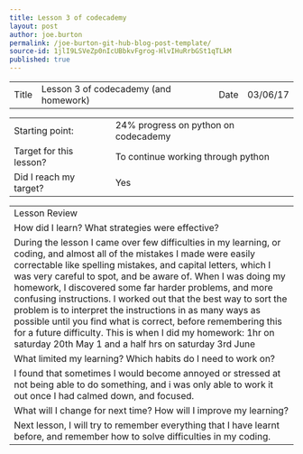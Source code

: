```yaml
---
title: Lesson 3 of codecademy
layout: post
author: joe.burton
permalink: /joe-burton-git-hub-blog-post-template/
source-id: 1jlI9LSVeZp0nIcUBbkvFgrog-HlvIHuRrbGSt1qTLkM
published: true
---
```

<table>
  <tr>
    <td>Title</td>
    <td>Lesson 3 of codecademy (and homework)</td>
    <td>Date</td>
    <td>03/06/17</td>
  </tr>
</table>


<table>
  <tr>
    <td>Starting point:</td>
    <td>24% progress on python on codecademy</td>
  </tr>
  <tr>
    <td>Target for this lesson?</td>
    <td>To continue working through python</td>
  </tr>
  <tr>
    <td>Did I reach my target?</td>
    <td> Yes</td>
  </tr>
</table>


<table>
  <tr>
    <td>Lesson Review</td>
  </tr>
  <tr>
    <td>
How did I learn? What strategies were effective? </td>
  </tr>
  <tr>
    <td>
During the lesson I came over few difficulties in my learning, or coding, and almost all of the mistakes I made were easily correctable like spelling mistakes, and capital letters, which I was very careful to spot, and be aware of.
When I was doing my homework, I discovered some far harder problems, and more confusing instructions. I worked out that the best way to sort the problem is to interpret the instructions in as many ways as possible until you find what is correct, before remembering this for a future difficulty.
This is when I did my homework:
1hr on saturday 20th May
1 and a half hrs on saturday 3rd June
</td>
  </tr>
  <tr>
    <td>What limited my learning? Which habits do I need to work on? </td>
  </tr>
  <tr>
    <td>
I found that sometimes I would become annoyed or stressed at not being able to do something, and i was only able to work it out once I had calmed down, and focused.
</td>
  </tr>
  <tr>
    <td>What will I change for next time? How will I improve my learning?</td>
  </tr>
  <tr>
    <td>
Next lesson, I will try to remember everything that I have learnt before, and remember how to solve difficulties in my coding.
</td>
  </tr>
</table>


